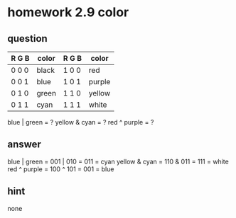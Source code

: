 # homework 2.9 color

## question

R G B|color|R G B|color
---  |---  |---  |---
0 0 0|black|1 0 0|red
0 0 1|blue |1 0 1|purple
0 1 0|green|1 1 0|yellow
0 1 1|cyan |1 1 1|white

blue   | green  = ?
yellow & cyan   = ?
red    ^ purple = ?

## answer

blue   | green  = 001 | 010 = 011 = cyan
yellow & cyan   = 110 & 011 = 111 = white
red    ^ purple = 100 ^ 101 = 001 = blue

## hint

none
